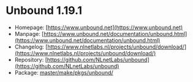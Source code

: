 # Unbound 1.19.1
 - Homepage: [https://www.unbound.net](https://www.unbound.net)
 - Manpage: [https://www.unbound.net/documentation/unbound.html](https://www.unbound.net/documentation/unbound.html)
 - Changelog: [https://www.nlnetlabs.nl/projects/unbound/download/](https://www.nlnetlabs.nl/projects/unbound/download/)
 - Repository: [https://github.com/NLnetLabs/unbound](https://github.com/NLnetLabs/unbound)
 - Package: [master/make/pkgs/unbound/](https://github.com/Freetz-NG/freetz-ng/tree/master/make/pkgs/unbound/)

